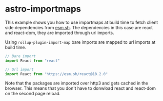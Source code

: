 # astro-importmaps

This example shows you how to use importmaps at build time to fetch client side dependencies from [esm.sh](https://esm.sh/). The dependencies in this case are react and react-dom, they are imported through url imports.

Using `rollup-plugin-import-map` bare imports are mapped to url imports at build time.

```javascript
// Bare import
import React from "react"

// Url import
import React from "https://esm.sh/react@18.2.0"
```

Note that the packages are imported over http3 and gets cached in the browser. This means that you don't have to donwload react and react-dom on the second page reload.
